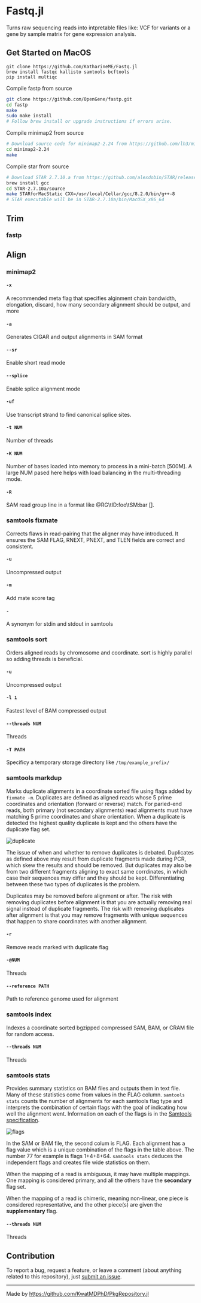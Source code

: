 # Fastq.jl

Turns raw sequencing reads into intpretable files like: VCF for variants or a gene by sample matrix for gene expression analysis.

## Get Started on MacOS

```
git clone https://github.com/KatharineME/Fastq.jl
brew install fastqc kallisto samtools bcftools
pip install multiqc
```

Compile fastp from source

```sh
git clone https://github.com/OpenGene/fastp.git
cd fastp
make
sudo make install
# Follow brew install or upgrade instructions if errors arise.
```

Compile minimap2 from source


```sh
# Download source code for minimap2-2.24 from https://github.com/lh3/minimap2/releases
cd minimap2-2.24
make
```

Compile star from source


```sh
# Download STAR 2.7.10.a from https://github.com/alexdobin/STAR/releases
brew install gcc
cd STAR-2.7.10a/source
make STARforMacStatic CXX=/usr/local/Cellar/gcc/8.2.0/bin/g++-8
# STAR executable will be in STAR-2.7.10a/bin/MacOSX_x86_64
```

## Trim

### fastp

## Align

### minimap2

#### `-x ` 
A recommended meta flag that specifies alginment chain bandwidth, elongation, discard, how many secondary alignment should be output, and more

#### `-a` 
Generates CIGAR and output alignments in SAM format

#### `--sr` 
Enable short read mode

#### `--splice` 
Enable splice alignment mode

#### `-uf`
Use transcript strand to find canonical splice sites. 

#### `-t NUM`
Number of threads

#### `-K NUM`
Number of bases loaded into memory to process in a mini-batch [500M]. A large NUM pased here helps with load balancing in the multi-threading mode.

#### `-R`
SAM read group line in a format like @RG\\tID:foo\\tSM:bar [].

### samtools fixmate

Corrects flaws in read-pairing that the aligner may have introduced. It ensures the SAM FLAG, RNEXT, PNEXT, and TLEN fields are correct and consistent.

#### `-u`
Uncompressed output

#### `-m`
Add mate score tag

#### `-` 
A synonym for stdin and stdout in samtools

### samtools sort

Orders aligned reads by chromosome and coordinate. sort is highly parallel so adding threads is beneficial.

#### `-u`
Uncompressed output

#### `-l 1`
Fastest level of BAM compressed output

#### `--threads NUM`
Threads

#### `-T PATH`
Specificy a temporary storage directory like `/tmp/example_prefix/`

### samtools markdup

Marks duplicate alignments in a coordinate sorted file using flags added by `fixmate -m`. Duplicates are defined as aligned reads whose 5 prime coordinates and orientation (forward or reverse) match. For paried-end reads, both primary (not secondary alignments) read alignments must have matching 5 prime coordinates and share orientation. When a duplicate is detected the highest quality duplicate is kept and the others have the duplicate flag set.

![duplicate](stuff/duplicate.png)

The issue of when and whether to remove duplicates is debated. Duplicates as defined above may result from duplicate fragments made during PCR, which skew the results and should be removed. But duplicates may also be from two different fragments aligning to exact same corrdinates, in which case their sequences may differ and they should be kept. Differentiating between these two types of duplicates is the problem.  

Duplicates may be removed before alignment or after. The risk with removing duplicates before alignment is that you are actually removing real signal instead of duplicate fragments. The risk with removing duplicates after alignment is that you may remove fragments with unique sequences that happen to share coordinates with another alignment.

#### `-r`
Remove reads marked with duplicate flag

#### `-@NUM`
Threads

#### `--reference PATH`
Path to reference genome used for alignment

### samtools index

Indexes a coordinate sorted bgzipped compressed SAM, BAM, or CRAM file for random access.

#### `--threads NUM`
Threads

### samtools stats 

Provides summary statistics on BAM files and outputs them in text file. Many of these statistics come from values in the FLAG column. `samtools stats` counts the number of alignments for each samtools flag type and interprets the combination of certain flags with the goal of indicating how well the alignment went. Information on each of the flags is in the [Samtools specification](https://samtools.github.io/hts-specs/SAMv1.pdf).

![flags](stuff/flag.png)

In the SAM or BAM file, the second colum is FLAG. Each alignment has a flag value which is a unique combination of the flags in the table above. The number 77 for example is flags 1+4+8+64. `samtools stats` deduces the independent flags and creates file wide statistics on them.

When the mapping of a read is ambiguous, it may have multiple mappings. One mapping is considered primary, and all the others have the __secondary__ flag set.

When the mapping of a read is chimeric, meaning non-linear, one piece is considered representative, and the other piece(s) are given the __supplementary__ flag.

#### `--threads NUM`
Threads

## Contribution

To report a bug, request a feature, or leave a comment (about anything related to this repository), just [submit an issue](https://github.com/KatharineME/Fastq.jl.jl/issues/new/choose).

---

Made by https://github.com/KwatMDPhD/PkgRepository.jl
